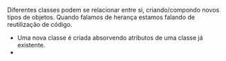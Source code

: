 Diferentes classes podem se relacionar entre si, criando/compondo novos tipos de objetos. 
Quando falamos de herança estamos falando de reutilização de código. 

- Uma nova classe é criada absorvendo atributos de uma classe já existente.
- 